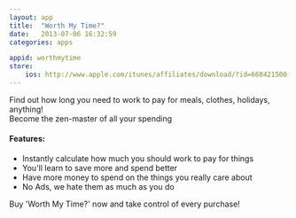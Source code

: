 ```yaml
---
layout: app
title:  "Worth My Time?"
date:   2013-07-06 16:32:59
categories: apps

appid: worthmytime
store:
    ios: http://www.apple.com/itunes/affiliates/download/?id=668421500
---
```


Find out how long you need to work to pay for meals, clothes, holidays, anything!  
Become the zen-master of all your spending

#### Features:
- Instantly calculate how much you should work to pay for things
- You'll learn to save more and spend better
- Have more money to spend on the things you really care about
- No Ads, we hate them as much as you do

Buy 'Worth My Time?' now and take control of every purchase!
